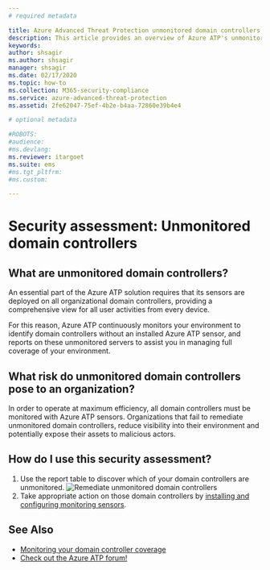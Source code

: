 ```yaml
---
# required metadata

title: Azure Advanced Threat Protection unmonitored domain controllers assessments
description: This article provides an overview of Azure ATP's unmonitored domain controllers identity security posture assessment report.
keywords:
author: shsagir
ms.author: shsagir
manager: shsagir
ms.date: 02/17/2020
ms.topic: how-to
ms.collection: M365-security-compliance
ms.service: azure-advanced-threat-protection
ms.assetid: 2fe62047-75ef-4b2e-b4aa-72860e39b4e4

# optional metadata

#ROBOTS:
#audience:
#ms.devlang:
ms.reviewer: itargoet
ms.suite: ems
#ms.tgt_pltfrm:
#ms.custom:

---
```



# Security assessment: Unmonitored domain controllers

## What are unmonitored domain controllers?

An essential part of the Azure ATP solution requires that its sensors are deployed on all organizational domain controllers, providing a comprehensive view for all user activities from every device.

For this reason, Azure ATP continuously monitors your environment to identify domain controllers without an installed Azure ATP sensor, and reports on these unmonitored servers to assist you in managing full coverage of your environment.

## What risk do unmonitored domain controllers pose to an organization?

In order to operate at maximum efficiency, all domain controllers must be monitored with Azure ATP sensors. Organizations that fail to remediate unmonitored domain controllers, reduce visibility into their environment and potentially expose their assets to malicious actors.

## How do I use this security assessment?

1. Use the report table to discover which of your domain controllers are unmonitored.
    ![Remediate unmonitored domain controllers](media/atp-cas-isp-unmonitored-domain-controller-1.png)
1. Take appropriate action on those domain controllers by [installing and configuring monitoring sensors](atp-sensor-monitoring.md#domain-controller-status).

## See Also

- [Monitoring your domain controller coverage](atp-sensor-monitoring.md)
- [Check out the Azure ATP forum!](https://aka.ms/azureatpcommunity)
